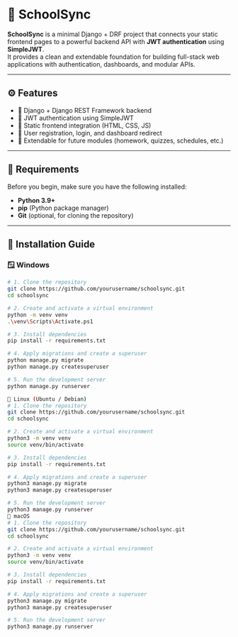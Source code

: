 # 🏫 SchoolSync

**SchoolSync** is a minimal Django + DRF project that connects your static frontend pages to a powerful backend API with **JWT authentication** using **SimpleJWT**.  
It provides a clean and extendable foundation for building full-stack web applications with authentication, dashboards, and modular APIs.

---

## ⚙️ Features

- 🔹 Django + Django REST Framework backend  
- 🔹 JWT authentication using SimpleJWT  
- 🔹 Static frontend integration (HTML, CSS, JS)  
- 🔹 User registration, login, and dashboard redirect  
- 🔹 Extendable for future modules (homework, quizzes, schedules, etc.)

---

## 🧩 Requirements

Before you begin, make sure you have the following installed:

- **Python 3.9+**
- **pip** (Python package manager)
- **Git** (optional, for cloning the repository)

---

## 🚀 Installation Guide

### 🪟 Windows

```bash
# 1. Clone the repository
git clone https://github.com/yourusername/schoolsync.git
cd schoolsync

# 2. Create and activate a virtual environment
python -m venv venv
.\venv\Scripts\Activate.ps1

# 3. Install dependencies
pip install -r requirements.txt

# 4. Apply migrations and create a superuser
python manage.py migrate
python manage.py createsuperuser

# 5. Run the development server
python manage.py runserver

🐧 Linux (Ubuntu / Debian)
# 1. Clone the repository
git clone https://github.com/yourusername/schoolsync.git
cd schoolsync

# 2. Create and activate a virtual environment
python3 -m venv venv
source venv/bin/activate

# 3. Install dependencies
pip install -r requirements.txt

# 4. Apply migrations and create a superuser
python3 manage.py migrate
python3 manage.py createsuperuser

# 5. Run the development server
python3 manage.py runserver
🍎 macOS
# 1. Clone the repository
git clone https://github.com/yourusername/schoolsync.git
cd schoolsync

# 2. Create and activate a virtual environment
python3 -m venv venv
source venv/bin/activate

# 3. Install dependencies
pip install -r requirements.txt

# 4. Apply migrations and create a superuser
python3 manage.py migrate
python3 manage.py createsuperuser

# 5. Run the development server
python3 manage.py runserver
